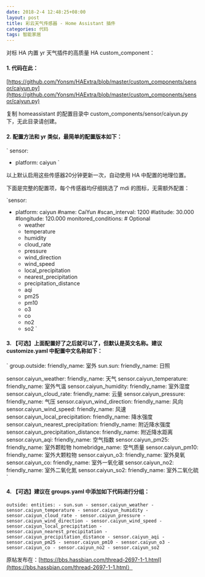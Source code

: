 ```yaml
---
date: 2018-2-4 12:48:25+08:00
layout: post
title: 彩云天气传感器 - Home Assistant 插件
categories: 代码
tags: 智能家居
---
```


对标 HA 内置 yr 天气插件的高质量 HA custom_component：

#### 1. 代码在此：

[https://github.com/Yonsm/HAExtra/blob/master/custom_components/sensor/caiyun.py](https://github.com/Yonsm/HAExtra/blob/master/custom_components/sensor/caiyun.py)

复制 homeassistant 的配置目录中 custom_components/sensor/caiyun.py 下，无此目录请创建。

#### 2. 配置方法和 yr 类似，最简单的配置版本如下：

`
sensor:
  - platform: caiyun
`

以上默认启用这些传感器20分钟更新一次，自动使用 HA 中配置的地理位置。

下面是完整的配置项，每个传感器均仔细挑选了 mdi 的图标，无需额外配置：

`sensor:
  - platform: caiyun
    #name: CaiYun
    #scan_interval: 1200
    #latitude: 30.000
    #longitude: 120.000
    monitored_conditions: # Optional
      - weather
      - temperature
      - humidity
      - cloud_rate
      - pressure
      - wind_direction
      - wind_speed
      - local_precipitation
      - nearest_precipitation
      - precipitation_distance
      - aqi
      - pm25
      - pm10
      - o3
      - co
      - no2
      - so2
`

#### 3. 【可选】上面配置好了之后就可以了，但默认是英文名称。建议 customize.yaml 中配置中文名称如下：

`
group.outside:
  friendly_name: 室外
sun.sun:
  friendly_name: 日照

sensor.caiyun_weather:
  friendly_name: 天气
sensor.caiyun_temperature:
  friendly_name: 室外气温
sensor.caiyun_humidity:
  friendly_name: 室外湿度
sensor.caiyun_cloud_rate:
  friendly_name: 云量
sensor.caiyun_pressure:
  friendly_name: 气压
sensor.caiyun_wind_direction:
  friendly_name: 风向
sensor.caiyun_wind_speed:
  friendly_name: 风速
sensor.caiyun_local_precipitation:
  friendly_name: 降水强度
sensor.caiyun_nearest_precipitation:
  friendly_name: 附近降水强度
sensor.caiyun_precipitation_distance:
  friendly_name: 附近降水距离
sensor.caiyun_aqi:
  friendly_name: 空气指数
sensor.caiyun_pm25:
  friendly_name: 室外颗粒物
  homebridge_name: 空气质量
sensor.caiyun_pm10:
  friendly_name: 室外大颗粒物
sensor.caiyun_o3:
  friendly_name: 室外臭氧
sensor.caiyun_co:
  friendly_name: 室外一氧化碳
sensor.caiyun_no2:
  friendly_name: 室外二氧化氮
sensor.caiyun_so2:
  friendly_name: 室外二氧化硫
`

#### 4. 【可选】建议在 groups.yaml 中添加如下代码进行分组：

`
outside:
    entities:
      - sun.sun
      - sensor.caiyun_weather
      - sensor.caiyun_temperature
      - sensor.caiyun_humidity
      - sensor.caiyun_cloud_rate
      - sensor.caiyun_pressure
      - sensor.caiyun_wind_direction
      - sensor.caiyun_wind_speed
      - sensor.caiyun_local_precipitation
      - sensor.caiyun_nearest_precipitation
      - sensor.caiyun_precipitation_distance
      - sensor.caiyun_aqi
      - sensor.caiyun_pm25
      - sensor.caiyun_pm10
      - sensor.caiyun_o3
      - sensor.caiyun_co
      - sensor.caiyun_no2
      - sensor.caiyun_so2
`

原帖发布在：[https://bbs.hassbian.com/thread-2697-1-1.html](https://bbs.hassbian.com/thread-2697-1-1.html）
